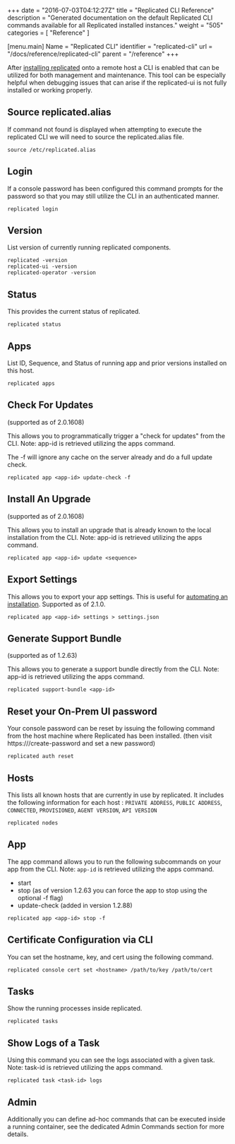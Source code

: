 +++
date = "2016-07-03T04:12:27Z"
title = "Replicated CLI Reference"
description = "Generated documentation on the default Replicated CLI commands available for all Replicated installed instances."
weight = "505"
categories = [ "Reference" ]

[menu.main]
Name       = "Replicated CLI"
identifier = "replicated-cli"
url        = "/docs/reference/replicated-cli"
parent     = "/reference"
+++

After [installing replicated](/docs/distributing-an-application/installing/#section-easy-installation) onto a remote host a CLI is enabled
that can be utilized for both management and maintenance. This tool can be especially helpful when debugging issues that can arise if the
replicated-ui is not fully installed or working properly.

## Source replicated.alias
If command not found is displayed when attempting to execute the replicated CLI we will need to source the replicated.alias file.

```shell
source /etc/replicated.alias
```

## Login
If a console password has been configured this command prompts for the password so that you may still utilize the CLI in an authenticated manner.

```shell
replicated login
```

## Version
List version of currently running replicated components.

```shell
replicated -version
replicated-ui -version
replicated-operator -version
```

## Status
This provides the current status of replicated.

```shell
replicated status
```

## Apps
List ID, Sequence, and Status of running app and prior versions installed on this host.

```shell
replicated apps
```

## Check For Updates
(supported as of 2.0.1608)

This allows you to programmatically trigger a "check for updates" from the CLI.
Note: app-id is retrieved utilizing the apps command.

The -f will ignore any cache on the server already and do a full update check.

```shell
replicated app <app-id> update-check -f
```

## Install An Upgrade
(supported as of 2.0.1608)

This allows you to install an upgrade that is already known to the local installation from the CLI.
Note: app-id is retrieved utilizing the apps command.

```shell
replicated app <app-id> update <sequence>
```

## Export Settings

This allows you to export your app settings. This is useful for [automating an installation](/docs/kb/developer-resources/automate-install/).
Supported as of 2.1.0.

```shell
replicated app <app-id> settings > settings.json
```

## Generate Support Bundle
(supported as of 1.2.63)

This allows you to generate a support bundle directly from the CLI.
Note: app-id is retrieved utilizing the apps command.

```shell
replicated support-bundle <app-id>
```

## Reset your On-Prem UI password
Your console password can be reset by issuing the following command from the host machine where Replicated
has been installed. (then visit https://<server>/create-password and set a new password)

```shell
replicated auth reset
```

## Hosts
This lists all known hosts that are currently in use by replicated. It includes the following information for
each host : `PRIVATE ADDRESS`, `PUBLIC ADDRESS`, `CONNECTED`, `PROVISIONED`, `AGENT VERSION`, `API VERSION`

```shell
replicated nodes
```

## App
The app command allows you to run the following subcommands on your app from the CLI.
Note: `app-id` is retrieved utilizing the apps command.

- start
- stop (as of version 1.2.63 you can force the app to stop using the optional -f flag)
- update-check (added in version 1.2.88)

```shell
replicated app <app-id> stop -f
```

## Certificate Configuration via CLI
You can set the hostname, key, and cert using the following command.

```shell
replicated console cert set <hostname> /path/to/key /path/to/cert
```

## Tasks
Show the running processes inside replicated.

```shell
replicated tasks
```

## Show Logs of a Task
Using this command you can see the logs associated with a given task.
Note: task-id is retrieved utilizing the apps command.

```shell
replicated task <task-id> logs
```

## Admin
Additionally you can define ad-hoc commands that can be executed inside a running container,
see the dedicated Admin Commands section for more details.
